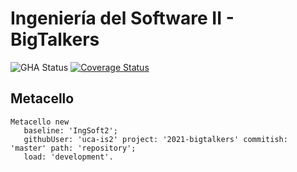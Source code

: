 #  Ingeniería del Software II - BigTalkers

![GHA Status](https://github.com/uca-is2/2021-bigtalkers/actions/workflows/GHA.yml/badge.svg)
[![Coverage Status](https://coveralls.io/repos/github/uca-is2/2021-bigtalkers/badge.svg?branch=master)](https://coveralls.io/github/uca-is2/2021-bigtalkers?branch=master)

## Metacello

```smalltalk
Metacello new
   baseline: 'IngSoft2';
   githubUser: 'uca-is2' project: '2021-bigtalkers' commitish: 'master' path: 'repository';
   load: 'development'.
```
